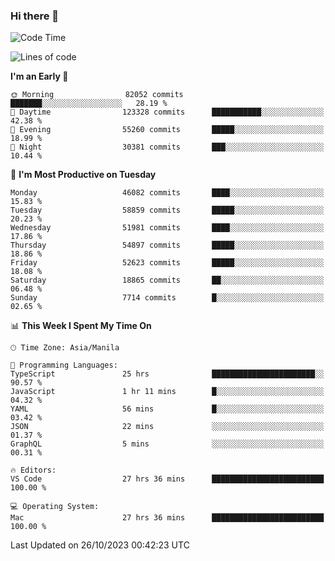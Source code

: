 ### Hi there 👋

<!--START_SECTION:waka-->
![Code Time](http://img.shields.io/badge/Code%20Time-4%2C465%20hrs%2010%20mins-blue)

![Lines of code](https://img.shields.io/badge/From%20Hello%20World%20I%27ve%20Written-109.8%20million%20lines%20of%20code-blue)

**I'm an Early 🐤** 

```text
🌞 Morning                82052 commits       ███████░░░░░░░░░░░░░░░░░░   28.19 % 
🌆 Daytime                123328 commits      ███████████░░░░░░░░░░░░░░   42.38 % 
🌃 Evening                55260 commits       █████░░░░░░░░░░░░░░░░░░░░   18.99 % 
🌙 Night                  30381 commits       ███░░░░░░░░░░░░░░░░░░░░░░   10.44 % 
```
📅 **I'm Most Productive on Tuesday** 

```text
Monday                   46082 commits       ████░░░░░░░░░░░░░░░░░░░░░   15.83 % 
Tuesday                  58859 commits       █████░░░░░░░░░░░░░░░░░░░░   20.23 % 
Wednesday                51981 commits       ████░░░░░░░░░░░░░░░░░░░░░   17.86 % 
Thursday                 54897 commits       █████░░░░░░░░░░░░░░░░░░░░   18.86 % 
Friday                   52623 commits       █████░░░░░░░░░░░░░░░░░░░░   18.08 % 
Saturday                 18865 commits       ██░░░░░░░░░░░░░░░░░░░░░░░   06.48 % 
Sunday                   7714 commits        █░░░░░░░░░░░░░░░░░░░░░░░░   02.65 % 
```


📊 **This Week I Spent My Time On** 

```text
🕑︎ Time Zone: Asia/Manila

💬 Programming Languages: 
TypeScript               25 hrs              ███████████████████████░░   90.57 % 
JavaScript               1 hr 11 mins        █░░░░░░░░░░░░░░░░░░░░░░░░   04.32 % 
YAML                     56 mins             █░░░░░░░░░░░░░░░░░░░░░░░░   03.42 % 
JSON                     22 mins             ░░░░░░░░░░░░░░░░░░░░░░░░░   01.37 % 
GraphQL                  5 mins              ░░░░░░░░░░░░░░░░░░░░░░░░░   00.31 % 

🔥 Editors: 
VS Code                  27 hrs 36 mins      █████████████████████████   100.00 % 

💻 Operating System: 
Mac                      27 hrs 36 mins      █████████████████████████   100.00 % 
```


 Last Updated on 26/10/2023 00:42:23 UTC
<!--END_SECTION:waka-->


<!--
**rad182/rad182** is a ✨ _special_ ✨ repository because its `README.md` (this file) appears on your GitHub profile.

Here are some ideas to get you started:

- 🔭 I’m currently working on ...
- 🌱 I’m currently learning ...
- 👯 I’m looking to collaborate on ...
- 🤔 I’m looking for help with ...
- 💬 Ask me about ...
- 📫 How to reach me: ...
- 😄 Pronouns: ...
- ⚡ Fun fact: ...
-->

